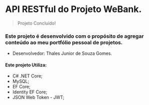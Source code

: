 # API RESTful do Projeto WeBank.

> Projeto Concluído!

### Este projeto é desenvolvido com o propósito de agregar conteúdo ao meu portfólio pessoal de projetos.
- Desenvolvedor: Thales Junior de Souza Gomes.

#### Este projeto Utiliza:

- C# .NET Core;
- MySQL;
- EF Core;
- Identity EF Core;
- JSON Web Token - JWT;


